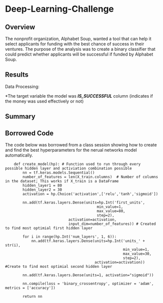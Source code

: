 # Deep-Learning-Challenge


## **Overview**

The nonprofit organization, Alphabet Soup, wanted a tool that can help it select applicants for funding with the best chance of success in their ventures. The purpose of the analysis was to create a binary classifier that could predict whether applicants will be successful if funded by Alphabet Soup. 

## **Results**

Data Processing:

*The target variable the  model was ***IS_SUCCESSFUL*** column (indicates if the money was used effectively or not)


## **Summary**


## **Borrowed Code**

The code below was borrowed from a class session showing how to create and find the best hyperparameters for the nerual networks model automatically.
        
        def create_model(hp): # Function used to run through every possible hidden layer and activiation combination possible
            nn = tf.keras.models.Sequential()
            number_of_features = len(X_train.columns)  # Number of columns in the dataset; This works if X_train is a DataFrame
            hidden_layer1 = 80
            hidden_layer2 = 30
            activation = hp.Choice('activation',['relu','tanh','sigmoid'])
            
            nn.add(tf.keras.layers.Dense(units=hp.Int('first_units',
                                              min_value=1,
                                              max_value=80,
                                              step=2),
                                 activation=activation,
                                 input_dim=number_of_features)) # Created to find most optimial first hidden layer

            for i in range(hp.Int('num_layers', 1, 6)):
                nn.add(tf.keras.layers.Dense(units=hp.Int('units_' + str(i),
                                                          min_value=1,
                                                          max_value=30,
                                                          step=2),
                                             activation=activation)) #Create to find most optimial second hidden layer

            nn.add(tf.keras.layers.Dense(units=1, activation="sigmoid"))

            nn.compile(loss = 'binary_crossentropy', optimizer = 'adam', metrics = ['accuracy'])

            return nn
            
